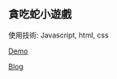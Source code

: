 ## 貪吃蛇小遊戲

使用技術: Javascript, html, css

[Demo](https://tim8076.github.io/JS-underground-snake-game/)

[Blog](https://tim8076.github.io/2022/07/05/2022-7-5-3-js-snake/)